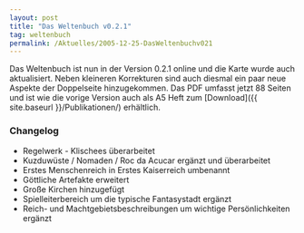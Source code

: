 ```yaml
---
layout: post
title: "Das Weltenbuch v0.2.1"
tag: weltenbuch
permalink: /Aktuelles/2005-12-25-DasWeltenbuchv021
---
```


Das Weltenbuch ist nun in der Version 0.2.1 online und die Karte wurde auch aktualisiert. Neben kleineren Korrekturen sind auch diesmal ein paar neue Aspekte der Doppelseite hinzugekommen. Das PDF umfasst jetzt 88 Seiten und ist wie die vorige Version auch als A5 Heft zum [Download]({{ site.baseurl }}/Publikationen/) erhältlich.

### Changelog

- Regelwerk - Klischees überarbeitet
- Kuzduwüste / Nomaden / Roc da Acucar ergänzt und überarbeitet
- Erstes Menschenreich in Erstes Kaiserreich umbenannt
- Göttliche Artefakte erweitert
- Große Kirchen hinzugefügt
- Spielleiterbereich um die typische Fantasystadt ergänzt
- Reich- und Machtgebietsbeschreibungen um wichtige Persönlichkeiten ergänzt



